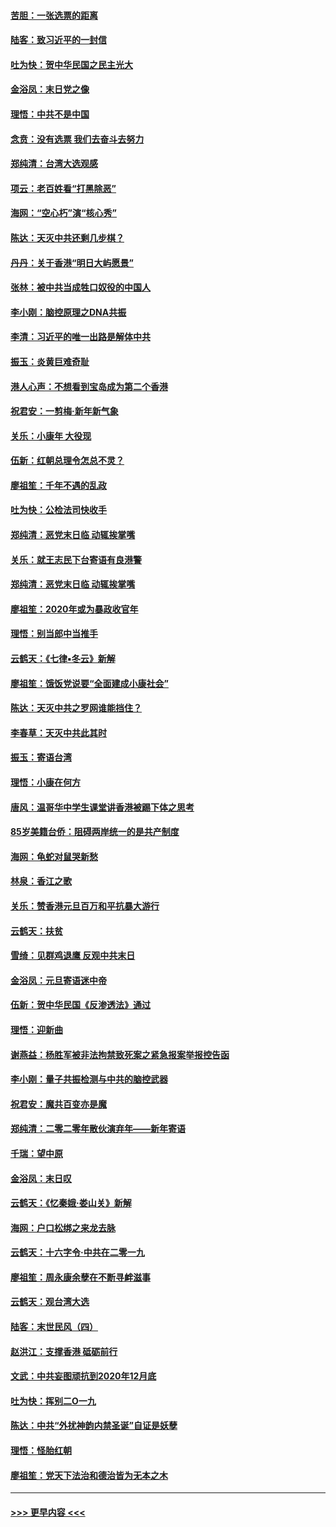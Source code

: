 #### [苦胆：一张选票的距离](../pages/nsc993/n11788914.md?t=01131433) 
#### [陆客：致习近平的一封信](../pages/nsc993/n11788867.md?t=01131433) 
#### [吐为快：贺中华民国之民主光大](../pages/nsc993/n11788618.md?t=01131433) 
#### [金浴凤：末日党之像](../pages/nsc993/n11787475.md?t=01131433) 
#### [理悟：中共不是中国](../pages/nsc993/n11787463.md?t=01131433) 
#### [念贲：没有选票  我们去奋斗去努力](../pages/nsc993/n11787398.md?t=01131433) 
#### [郑纯清：台湾大选观感](../pages/nsc993/n11786210.md?t=01131433) 
#### [项云：老百姓看“打黑除恶”](../pages/nsc993/n11785398.md?t=01131433) 
#### [海网：“空心朽”演“核心秀”](../pages/nsc993/n11783874.md?t=01131433) 
#### [陈达：天灭中共还剩几步棋？](../pages/nsc993/n11783719.md?t=01131433) 
#### [丹丹：关于香港“明日大屿愿景”](../pages/nsc993/n11783273.md?t=01131433) 
#### [张林：被中共当成牲口奴役的中国人](../pages/nsc993/n11782397.md?t=01131433) 
#### [李小刚：脑控原理之DNA共振](../pages/nsc993/n11780962.md?t=01131433) 
#### [李清：习近平的唯一出路是解体中共](../pages/nsc993/n11780866.md?t=01131433) 
#### [振玉：炎黄巨难奇耻](../pages/nsc993/n11779632.md?t=01131433) 
#### [港人心声：不想看到宝岛成为第二个香港](../pages/nsc993/n11778817.md?t=01131433) 
#### [祝君安：一剪梅‧新年新气象](../pages/nsc993/n11776340.md?t=01131433) 
#### [关乐：小康年 大役现](../pages/nsc993/n11774213.md?t=01131433) 
#### [伍新：红朝总理令怎总不灵？](../pages/nsc993/n11770813.md?t=01131433) 
#### [廖祖笙：千年不遇的乱政](../pages/nsc993/n11770373.md?t=01131433) 
#### [吐为快：公检法司快收手](../pages/nsc993/n11770359.md?t=01131433) 
#### [郑纯清：恶党末日临 动辄挨掌嘴](../pages/nsc993/n11769912.md?t=01131433) 
#### [关乐：就王志民下台寄语有良港警](../pages/nsc993/n11769903.md?t=01131433) 
#### [郑纯清：恶党末日临 动辄挨掌嘴](../pages/nsc993/n11769356.md?t=01131433) 
#### [廖祖笙：2020年或为暴政收官年](../pages/nsc993/n11768216.md?t=01131433) 
#### [理悟：别当郎中当推手](../pages/nsc993/n11768243.md?t=01131433) 
#### [云鹤天：《七律▪冬云》新解](../pages/nsc993/n11768204.md?t=01131433) 
#### [廖祖笙：饿饭党说要“全面建成小康社会”](../pages/nsc993/n11767482.md?t=01131433) 
#### [陈达：天灭中共之罗网谁能挡住？](../pages/nsc993/n11767465.md?t=01131433) 
#### [李春草：天灭中共此其时](../pages/nsc993/n11767452.md?t=01131433) 
#### [振玉：寄语台湾](../pages/nsc993/n11767432.md?t=01131433) 
#### [理悟：小康在何方](../pages/nsc993/n11767394.md?t=01131433) 
#### [唐风：温哥华中学生课堂讲香港被踢下体之思考](../pages/nsc993/n11766848.md?t=01131433) 
#### [85岁美籍台侨：阻碍两岸统一的是共产制度](../pages/nsc993/n11765043.md?t=01131433) 
#### [海网：龟蛇对鼠哭新愁](../pages/nsc993/n11764895.md?t=01131433) 
#### [林泉：香江之歌](../pages/nsc993/n11764415.md?t=01131433) 
#### [关乐：赞香港元旦百万和平抗暴大游行](../pages/nsc993/n11764382.md?t=01131433) 
#### [云鹤天：扶贫](../pages/nsc993/n11764245.md?t=01131433) 
#### [雪绮：见群鸡退鹰  反观中共末日](../pages/nsc993/n11762112.md?t=01131433) 
#### [金浴凤：元旦寄语迷中帝](../pages/nsc993/n11761788.md?t=01131433) 
#### [伍新：贺中华民国《反渗透法》通过](../pages/nsc993/n11761994.md?t=01131433) 
#### [理悟：迎新曲](../pages/nsc993/n11761152.md?t=01131433) 
#### [谢燕益：杨胜军被非法拘禁致死案之紧急报案举报控告函](../pages/nsc993/n11756134.md?t=01131433) 
#### [李小刚：量子共振检测与中共的脑控武器](../pages/nsc993/n11754518.md?t=01131433) 
#### [祝君安：魔共百变亦是魔](../pages/nsc993/n11754469.md?t=01131433) 
#### [郑纯清：二零二零年散伙演弃年——新年寄语](../pages/nsc993/n11754195.md?t=01131433) 
#### [千瑞：望中原](../pages/nsc993/n11754159.md?t=01131433) 
#### [金浴凤：末日叹](../pages/nsc993/n11752359.md?t=01131433) 
#### [云鹤天：《忆秦娥‧娄山关》新解](../pages/nsc993/n11752348.md?t=01131433) 
#### [海网：户口松绑之来龙去脉](../pages/nsc993/n11752328.md?t=01131433) 
#### [云鹤天：十六字令‧中共在二零一九](../pages/nsc993/n11752305.md?t=01131433) 
#### [廖祖笙：周永康余孽在不断寻衅滋事](../pages/nsc993/n11751013.md?t=01131433) 
#### [云鹤天：观台湾大选](../pages/nsc993/n11751007.md?t=01131433) 
#### [陆客：末世民风（四）](../pages/nsc993/n11749203.md?t=01131433) 
#### [赵洪江：支撑香港 砥砺前行](../pages/nsc993/n11748482.md?t=01131433) 
#### [文武：中共妄图顽抗到2020年12月底](../pages/nsc993/n11748446.md?t=01131433) 
#### [吐为快：挥别二O一九](../pages/nsc993/n11748411.md?t=01131433) 
#### [陈达：中共“外扰神韵内禁圣诞”自证是妖孽](../pages/nsc993/n11748226.md?t=01131433) 
#### [理悟：怪胎红朝](../pages/nsc993/n11748206.md?t=01131433) 
#### [廖祖笙：党天下法治和德治皆为无本之木](../pages/nsc993/n11748135.md?t=01131433) 

----
#### [ >>> 更早内容 <<< ](../indexes/nsc993-earlier.md)
